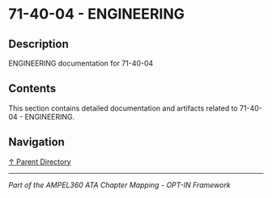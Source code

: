# 71-40-04 - ENGINEERING

## Description

ENGINEERING documentation for 71-40-04

## Contents

This section contains detailed documentation and artifacts related to 71-40-04 - ENGINEERING.

## Navigation

[↑ Parent Directory](../README.md)

---

*Part of the AMPEL360 ATA Chapter Mapping - OPT-IN Framework*
